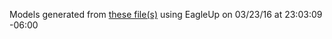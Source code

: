 Models generated from [these file(s)](https://raw.github.com/sparkfun/ADXL345_Breakout/610d4063ffe2d1a49ed414df413b068e602b9f07/Hardware/ADXL345_Breakout.brd) using EagleUp on 03/23/16 at 23:03:09 -06:00

